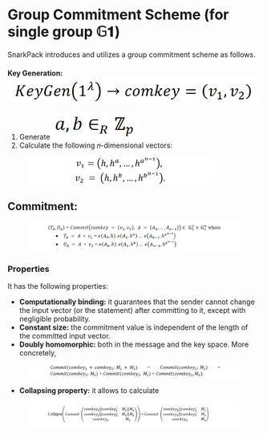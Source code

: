 # Group Commitment Scheme (for single group 𝔾𝟏)

SnarkPack introduces and utilizes a group commitment scheme as follows.

#### Key Generation: ![](<../../.gitbook/assets/Screenshot 2023-05-06 130112 (2).png>)

1. Generate <img src="../../.gitbook/assets/image (52).png" alt="" data-size="line">
2. Calculate the following 𝑛-dimensional vectors:

<figure><img src="../../.gitbook/assets/image (33).png" alt="" width="371"><figcaption></figcaption></figure>

## Commitment:

<figure><img src="../../.gitbook/assets/image (10) (1).png" alt=""><figcaption></figcaption></figure>

### Properties

It has the following properties:

* **Computationally binding:** it guarantees that the sender cannot change the input vector (or the statement) after committing to it, except with negligible probability.
* **Constant size:** the commitment value is independent of the length of the committed input vector.
* **Doubly homomorphic:** both in the message and the key space. More concretely,

<figure><img src="../../.gitbook/assets/image (54) (1).png" alt=""><figcaption></figcaption></figure>

* **Collapsing property:** it allows to calculate

<figure><img src="../../.gitbook/assets/image (51) (1).png" alt=""><figcaption></figcaption></figure>
